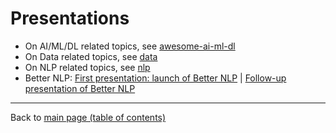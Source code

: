 # Presentations

- On AI/ML/DL related topics, see [awesome-ai-ml-dl](awesome-ai-ml-dl)
- On Data related topics, see [data](data)
- On NLP related topics, see [nlp](nlp)
- Better NLP: [First presentation: launch of Better NLP](../examples/better-nlp/presentations/09-Mar-2019/Better-NLP-Presentation-Slides.pdf) | [Follow-up presentation of Better NLP](../examples/better-nlp/presentations/29-Jun-2019/Better-NLP-2.0-one-library-rules-them-all-Presentation-Slides.pdf)
---

Back to [main page (table of contents)](../README.md)